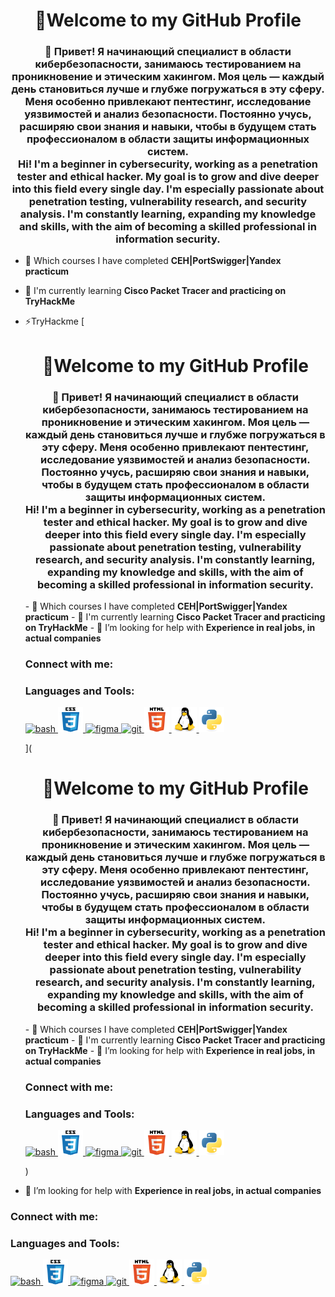 <h1 align="center">👋Welcome to my GitHub Profile</h1>
<h3 align="center">🚀 Привет! Я начинающий специалист в области кибербезопасности, занимаюсь тестированием на проникновение и этическим хакингом. Моя цель — каждый день становиться лучше и глубже погружаться в эту сферу. Меня особенно привлекают пентестинг, исследование уязвимостей и анализ безопасности. Постоянно учусь, расширяю свои знания и навыки, чтобы в будущем стать профессионалом в области защиты информационных систем.<br>Hi! I'm a beginner in cybersecurity, working as a penetration tester and ethical hacker. My goal is to grow and dive deeper into this field every single day. I'm especially passionate about penetration testing, vulnerability research, and security analysis. I'm constantly learning, expanding my knowledge and skills, with the aim of becoming a skilled professional in information security.</h3>

- 🔭 Which courses I have completed **CEH|PortSwigger|Yandex practicum**

- 🌱 I'm currently learning **Cisco Packet Tracer and practicing on TryHackMe**

- ⚡TryHackme [<h1 align="center">👋Welcome to my GitHub Profile</h1> <h3 align="center">🚀 Привет! Я начинающий специалист в области кибербезопасности, занимаюсь тестированием на проникновение и этическим хакингом. Моя цель — каждый день становиться лучше и глубже погружаться в эту сферу. Меня особенно привлекают пентестинг, исследование уязвимостей и анализ безопасности. Постоянно учусь, расширяю свои знания и навыки, чтобы в будущем стать профессионалом в области защиты информационных систем.<br>Hi! I'm a beginner in cybersecurity, working as a penetration tester and ethical hacker. My goal is to grow and dive deeper into this field every single day. I'm especially passionate about penetration testing, vulnerability research, and security analysis. I'm constantly learning, expanding my knowledge and skills, with the aim of becoming a skilled professional in information security.</h3> - 🔭 Which courses I have completed **CEH|PortSwigger|Yandex practicum** - 🌱 I'm currently learning **Cisco Packet Tracer and practicing on TryHackMe** - 🤝 I’m looking for help with **Experience in real jobs, in actual companies** <h3 align="left">Connect with me:</h3> <p align="left"> </p> <h3 align="left">Languages and Tools:</h3> <p align="left"> <a href="https://www.gnu.org/software/bash/" target="_blank" rel="noreferrer"> <img src="https://www.vectorlogo.zone/logos/gnu_bash/gnu_bash-icon.svg" alt="bash" width="40" height="40"/> </a> <a href="https://www.w3schools.com/css/" target="_blank" rel="noreferrer"> <img src="https://raw.githubusercontent.com/devicons/devicon/master/icons/css3/css3-original-wordmark.svg" alt="css3" width="40" height="40"/> </a> <a href="https://www.figma.com/" target="_blank" rel="noreferrer"> <img src="https://www.vectorlogo.zone/logos/figma/figma-icon.svg" alt="figma" width="40" height="40"/> </a> <a href="https://git-scm.com/" target="_blank" rel="noreferrer"> <img src="https://www.vectorlogo.zone/logos/git-scm/git-scm-icon.svg" alt="git" width="40" height="40"/> </a> <a href="https://www.w3.org/html/" target="_blank" rel="noreferrer"> <img src="https://raw.githubusercontent.com/devicons/devicon/master/icons/html5/html5-original-wordmark.svg" alt="html5" width="40" height="40"/> </a> <a href="https://www.linux.org/" target="_blank" rel="noreferrer"> <img src="https://raw.githubusercontent.com/devicons/devicon/master/icons/linux/linux-original.svg" alt="linux" width="40" height="40"/> </a> <a href="https://www.python.org" target="_blank" rel="noreferrer"> <img src="https://raw.githubusercontent.com/devicons/devicon/master/icons/python/python-original.svg" alt="python" width="40" height="40"/> </a> </p>](<h1 align="center">👋Welcome to my GitHub Profile</h1> <h3 align="center">🚀 Привет! Я начинающий специалист в области кибербезопасности, занимаюсь тестированием на проникновение и этическим хакингом. Моя цель — каждый день становиться лучше и глубже погружаться в эту сферу. Меня особенно привлекают пентестинг, исследование уязвимостей и анализ безопасности. Постоянно учусь, расширяю свои знания и навыки, чтобы в будущем стать профессионалом в области защиты информационных систем.<br>Hi! I'm a beginner in cybersecurity, working as a penetration tester and ethical hacker. My goal is to grow and dive deeper into this field every single day. I'm especially passionate about penetration testing, vulnerability research, and security analysis. I'm constantly learning, expanding my knowledge and skills, with the aim of becoming a skilled professional in information security.</h3> - 🔭 Which courses I have completed **CEH|PortSwigger|Yandex practicum** - 🌱 I'm currently learning **Cisco Packet Tracer and practicing on TryHackMe** - 🤝 I’m looking for help with **Experience in real jobs, in actual companies** <h3 align="left">Connect with me:</h3> <p align="left"> </p> <h3 align="left">Languages and Tools:</h3> <p align="left"> <a href="https://www.gnu.org/software/bash/" target="_blank" rel="noreferrer"> <img src="https://www.vectorlogo.zone/logos/gnu_bash/gnu_bash-icon.svg" alt="bash" width="40" height="40"/> </a> <a href="https://www.w3schools.com/css/" target="_blank" rel="noreferrer"> <img src="https://raw.githubusercontent.com/devicons/devicon/master/icons/css3/css3-original-wordmark.svg" alt="css3" width="40" height="40"/> </a> <a href="https://www.figma.com/" target="_blank" rel="noreferrer"> <img src="https://www.vectorlogo.zone/logos/figma/figma-icon.svg" alt="figma" width="40" height="40"/> </a> <a href="https://git-scm.com/" target="_blank" rel="noreferrer"> <img src="https://www.vectorlogo.zone/logos/git-scm/git-scm-icon.svg" alt="git" width="40" height="40"/> </a> <a href="https://www.w3.org/html/" target="_blank" rel="noreferrer"> <img src="https://raw.githubusercontent.com/devicons/devicon/master/icons/html5/html5-original-wordmark.svg" alt="html5" width="40" height="40"/> </a> <a href="https://www.linux.org/" target="_blank" rel="noreferrer"> <img src="https://raw.githubusercontent.com/devicons/devicon/master/icons/linux/linux-original.svg" alt="linux" width="40" height="40"/> </a> <a href="https://www.python.org" target="_blank" rel="noreferrer"> <img src="https://raw.githubusercontent.com/devicons/devicon/master/icons/python/python-original.svg" alt="python" width="40" height="40"/> </a> </p>)

- 🤝 I’m looking for help with **Experience in real jobs, in actual companies**

<h3 align="left">Connect with me:</h3>
<p align="left">
</p>

<h3 align="left">Languages and Tools:</h3>
<p align="left"> <a href="https://www.gnu.org/software/bash/" target="_blank" rel="noreferrer"> <img src="https://www.vectorlogo.zone/logos/gnu_bash/gnu_bash-icon.svg" alt="bash" width="40" height="40"/> </a> <a href="https://www.w3schools.com/css/" target="_blank" rel="noreferrer"> <img src="https://raw.githubusercontent.com/devicons/devicon/master/icons/css3/css3-original-wordmark.svg" alt="css3" width="40" height="40"/> </a> <a href="https://www.figma.com/" target="_blank" rel="noreferrer"> <img src="https://www.vectorlogo.zone/logos/figma/figma-icon.svg" alt="figma" width="40" height="40"/> </a> <a href="https://git-scm.com/" target="_blank" rel="noreferrer"> <img src="https://www.vectorlogo.zone/logos/git-scm/git-scm-icon.svg" alt="git" width="40" height="40"/> </a> <a href="https://www.w3.org/html/" target="_blank" rel="noreferrer"> <img src="https://raw.githubusercontent.com/devicons/devicon/master/icons/html5/html5-original-wordmark.svg" alt="html5" width="40" height="40"/> </a> <a href="https://www.linux.org/" target="_blank" rel="noreferrer"> <img src="https://raw.githubusercontent.com/devicons/devicon/master/icons/linux/linux-original.svg" alt="linux" width="40" height="40"/> </a> <a href="https://www.python.org" target="_blank" rel="noreferrer"> <img src="https://raw.githubusercontent.com/devicons/devicon/master/icons/python/python-original.svg" alt="python" width="40" height="40"/> </a> </p>

